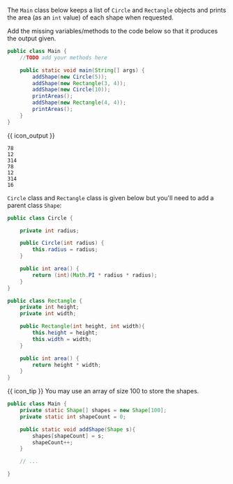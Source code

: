 <panel type="dark" header="###  <small><small>{{ icon_important }} [Key Exercise] print shape area</small></small>" expanded >

The `Main` class below keeps a list of `Circle` and `Rectangle` objects and prints the area (as an `int` value) of each shape when requested.

Add the missing variables/methods to the code below so that it produces the output given.

```java
public class Main {
    //TODO add your methods here

    public static void main(String[] args) {
        addShape(new Circle(5));
        addShape(new Rectangle(3, 4));
        addShape(new Circle(10));
        printAreas();
        addShape(new Rectangle(4, 4));
        printAreas();
    }
}
```
{{ icon_output }}
```
78
12
314
78
12
314
16
```
`Circle` class and `Rectangle` class is given below but you'll need to add a parent class `Shape`:
```java
public class Circle {

    private int radius;

    public Circle(int radius) {
        this.radius = radius;
    }

    public int area() {
        return (int)(Math.PI * radius * radius);
    }
}
```
```java
public class Rectangle {
    private int height;
    private int width;

    public Rectangle(int height, int width){
        this.height = height;
        this.width = width;
    }

    public int area() {
        return height * width;
    }
}
```

{{ icon_tip }} You may use an array of size 100 to store the shapes.


<panel type="seamless" header="Partial solution">

```java
public class Main {
    private static Shape[] shapes = new Shape[100];
    private static int shapeCount = 0;

    public static void addShape(Shape s){
        shapes[shapeCount] = s;
        shapeCount++;
    }

    // ...

}
```
</panel>

</panel>
